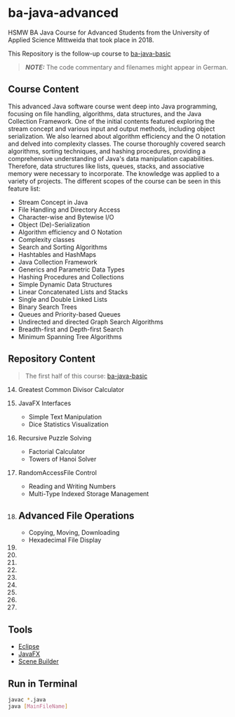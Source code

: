 # ba-java-advanced

HSMW BA Java Course for Advanced Students from the University of Applied Science Mittweida that took place in 2018.

This Repository is the follow-up course to [ba-java-basic](https://github.com/fhildeb/ba-java-basic)

> **_NOTE:_** The code commentary and filenames might appear in German.

## Course Content

This advanced Java software course went deep into Java programming, focusing on file handling, algorithms, data structures, and the Java Collection Framework. One of the initial contents featured exploring the stream concept and various input and output methods, including object serialization. We also learned about algorithm efficiency and the O notation and delved into complexity classes. The course thoroughly covered search algorithms, sorting techniques, and hashing procedures, providing a comprehensive understanding of Java's data manipulation capabilities. Therefore, data structures like lists, queues, stacks, and associative memory were necessary to incorporate. The knowledge was applied to a variety of projects. The different scopes of the course can be seen in this feature list:

- Stream Concept in Java
- File Handling and Directory Access
- Character-wise and Bytewise I/O
- Object (De)-Serialization
- Algorithm efficiency and O Notation
- Complexity classes
- Search and Sorting Algorithms
- Hashtables and HashMaps
- Java Collection Framework
- Generics and Parametric Data Types
- Hashing Procedures and Collections
- Simple Dynamic Data Structures
- Linear Concatenated Lists and Stacks
- Single and Double Linked Lists
- Binary Search Trees
- Queues and Priority-based Queues
- Undirected and directed Graph Search Algorithms
- Breadth-first and Depth-first Search
- Minimum Spanning Tree Algorithms

## Repository Content

> The first half of this course: [ba-java-basic](https://github.com/fhildeb/ba-java-basic)

14. Greatest Common Divisor Calculator
15. JavaFX Interfaces

    - Simple Text Manipulation
    - Dice Statistics Visualization

16. Recursive Puzzle Solving

    - Factorial Calculator
    - Towers of Hanoi Solver

17. RandomAccessFile Control

    - Reading and Writing Numbers
    - Multi-Type Indexed Storage Management

18. ## Advanced File Operations

    - Copying, Moving, Downloading
    - Hexadecimal File Display

19.
20.
21.
22.
23.
24.
25.
26.
27.

## Tools

- [Eclipse](https://www.eclipse.org)
- [JavaFX](https://openjfx.io/)
- [Scene Builder](https://gluonhq.com/products/scene-builder/)

## Run in Terminal

```bash
javac *.java
java [MainFileName]
```

